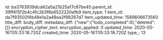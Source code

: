 id: ba3763939dcd42a5a21b25af7c87be45
parent_id: 39ff415f2b4c4fc2b3f6e6522220efb9
item_type: 1
item_id: da7f93502f4b48e1a2a48ea2f98267d7
item_updated_time: 1589606673560
title_diff: 
body_diff: 
metadata_diff: {"new":{"todo_completed":0},"deleted":[]}
encryption_cipher_text: 
encryption_applied: 0
updated_time: 2020-05-16T05:33:18.720Z
created_time: 2020-05-16T05:33:18.720Z
type_: 13
